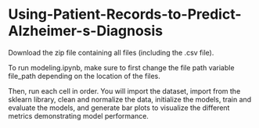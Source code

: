 # Using-Patient-Records-to-Predict-Alzheimer-s-Diagnosis


Download the zip file containing all files (including the .csv file). 

To run modeling.ipynb, make sure to first change the file path variable file_path depending on the location of the files. 

Then, run each cell in order. You will import the dataset, import from the sklearn library, clean and normalize the data, initialize the models, train and evaluate the models, and generate bar plots to visualize the different metrics demonstrating model performance. 
